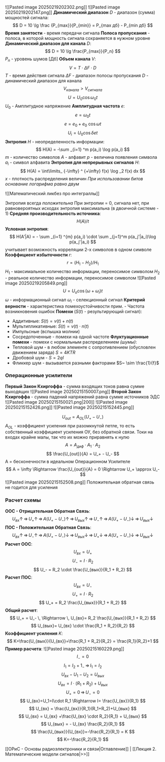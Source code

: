 ![[Pasted image 20250219202302.png]]
![[Pasted image 20250219202147.png]]
**Динамический диапазон** $D$ - диапазон (сумма) мощностей сигнала:
$$
D = 10 \lg \frac {P_{max}}{P_{min}} = P_{max дб} - P_{min дб}
$$
**Время занятости** - время передачи сигнала
**Полоса пропускания** - полоса, в которой мощность сигнала сохраняется в нужном уровне
**Динамический диапазон для канала** $D$:
$$
D = 10 \lg \frac{P_{max}}{P_n}
$$
$P_n$ - уровень шумов \[Дб]
**Объем канала** $V$:
$$
V=T \cdot \Delta F \cdot D
$$
$T$ - время действия сигнала
$\Delta F$ - диапазон полосы пропускания 
$D$ - динамический диапазон для канала
$$
V_{канала} > V_{сигнала}
$$
$$
U = U_0 \cos \omega_{0} t 
$$
$U_0$ - Амплитудное напряжение
**Амплитудная частота** $e$:
$$
e = \omega _0 t
$$
$$
e=e_0 +e_0\ \cos \omega t
$$
$$
U_i = U_0 \cos \delta e t
$$
**Энтропия** $H$ - неопределенность информации:
$$
H(A) = -\sum _{i=1} ^m p(a_i) \log p(a_i)
$$
$m$ - количество символов
$A$ - алфавит
$p$ - величина появления символа
$a_i$ - символ алфавита
**Энтропия для непрерывных сигналов** $H$:
$$
H(A) = \int\limits_ {-\infty} ^ {+\infty} f(x) \log _2 f(x) dx
$$
$x$ - плотность распределения величин
*При использовании битов основание логарифма равно двум*

![[Математический ликбез про интеграллы]]

Энтропия всегда *положительна*
При энтропии = 0, сигнала нет, при равновероятных исходах энтропия максимальна (в двоичной системе - 1)
**Средняя производительность источника**:
$$
H(A)/t
$$
**Условная энтропия**:
$$
H(A'|A) = - \sum _{i=1} ^{m} p(a_i) \cdot \sum _{j=1}^m p(a_j'|a_i)\log p(a_j'|a_i)
$$
учитывает возможность корреляции 2-х символов в одном символе 
**Коэффициент избыточности** $r$:
$$
r = (H_1 - H_2)/ H_1
$$
$H_1$ - максимальное количество информации, переносимое символом
$H_2$ - реальное количество информации, переносимое символом
![[Pasted image 20250219205849.png]]
$$
U = U_o \cos (\omega + \omega_i)t
$$
$\omega$ - информационный сигнал
$\omega_i$ - селекционный сигнал
**Критерий верности** - характеристика помехоустойчивости
прим. - Частота возникновения ошибок
**Помехи** ($S(t)$ - результирующий сигнал):
- Аддитивные: $S(t) = v(t) + n(t)$
- Мультипликативные: $S(t) = v(t) \cdot n(t)$ 
- Импульсные (вспышка молнии)
- Сосредоточенные - помехи на одной частоте
**Флуктуационные помехи** - помехи с нормальным распределением *(шумы)*:
- Тепловой шум - в любом элементе с сопротивлением (обусловлен движением заряда) $S=4KTR$
- Дробовой шум - $S = 2qI$ 
- Фликкер шум - вызывается разными факторами $S~ \sim \frac{1}{f}$ 
### Операционные усилители
**Первый Закон Кхиргоффа** - сумма входящих токов равна сумме выходящих
![[Pasted image 20250215150007.png]]
**Второй Закон Кхиргоффа** - сумма падений напряжений равна сумме источников ЭДС
![[Pasted image 20250215150021.png|200]]
![[Pasted image 20250215152426.png]]
![[Pasted image 20250215152445.png]]

$$
U_{out} = A_{OL} (U_+ - U_-)
$$
$A_{OL}$ - коэффициент усиления при разомкнутой петле, то есть собственный коэффициент усиления ОУ, без обратной связи.
Токи на входах крайне малы, так что их можно приравнять к нулю
$$
A = A_{диф} \cdot A_1 \cdot A_2
$$
$$
\frac{U_{out}}{A} = U_+ - U_-
$$
A = бесконечности в идеальном Операционном Усилителе
$$
A = \infty \Rightarrow \frac{U_{out}}{A} = 0 \Rightarrow U_+ \approx U_- 
$$
![[Pasted image 20250215152508.png]]
Положительная обратная связь не годится для усиления
### Расчет схемы
**ООС - Отрицательная Обратная Связь**:
$$
U_{вх} \uparrow
\, \Rightarrow \, U_+ \uparrow
\, \Rightarrow \, A(U_+ - U_-) \uparrow
\, \Rightarrow \, U_{вых} \uparrow
\, \Rightarrow \, U_- \uparrow
\, \Rightarrow \, A (U_+ - U_-) \downarrow
\, \Rightarrow \, U_{вых} \downarrow
$$
**ПОС - Положительная Обратная Связь**:
$$
U_{вх} \uparrow
\, \Rightarrow \, U_- \uparrow
\, \Rightarrow \, A(U_+ - U_-) \downarrow
\, \Rightarrow \, U_{вых} \downarrow
\, \Rightarrow \, U_+ \downarrow
\, \Rightarrow \, A (U_+ - U_-) \downarrow
\, \Rightarrow \, U_{вых} \downarrow
$$
**Расчет ООС**:
$$
U_{вх} = U_+
$$
$$
U_- = I \cdot R_2
$$
$$
U_- = R_2 \cdot \frac{U_{вых}}{R_1 + R_2}
$$
**Расчет ПОС**:
$$
U_{вх} = U_- 
$$
$$
U_+ = I \cdot R_2
$$
$$
U_+ = R_2 \frac{U_{вых}}{R_1 + R_2}
$$
**Общий расчет**:
$$
U_+ = U_- \, \Rightarrow \,
U_{вх}= R_2 \frac{U_{вых}}{R_1 + R_2}
$$
$$
U_{вых}= U_{вх} \cdot \frac{R_1 + R_2}{R_2}
$$
**Коэффициент усиления** $K$:
$$
K=\frac{U_{вых}}{U_{вх}}=\frac{R_1 + R_2}{R_2} = \frac{R_1}{R_2}+1
$$
**Пример расчета**:
![[Pasted image 20250215160229.png]]
$$
I_- = 0
$$
$$
I_1 = I_2 + 1_- \, \Rightarrow \, I_1 = I_2
$$
$$
U_{вх} - U_1 -U_2 =U_{вых}
$$
$$
U_{вх} = I \cdot (R_1+R_2)+U_{вых}
$$
$$
U_+ = 0 \, \Rightarrow \, U_- = 0
$$
$$
U_{вх}=U_1=I\cdot R_1 \Rightarrow I= \frac{U_{вх}}{R_1}
$$
$$
U_{вх} = \frac{U_{вх}}{R_1}(R_1+R_2)+U_{вых}
$$
$$
U_{вх} = U_{вх} +\frac{U_{вх} \cdot R_2}{R_1} + U_{вых}
$$
$$
U_{вых} = - U_{вх} \frac{R_2}{R_1}
$$
$$
\frac{U_{вых}}{U_{вх}}=-\frac{R_2}{R_1} = K
$$
$$
K=-\frac{R_2}{R_1}
$$

[[ОРиС - Основы радиоэлектроники и связи|Оглавление]] | [[Лекция 2. Математические модели сигналов|>>]] 